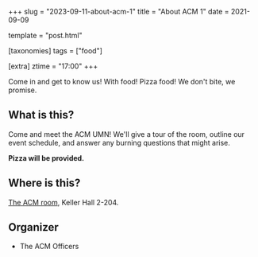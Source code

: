 +++
slug = "2023-09-11-about-acm-1"
title = "About ACM 1"
date = 2021-09-09

template = "post.html"

[taxonomies]
tags = ["food"]

[extra]
ztime = "17:00"
+++

Come in and get to know us! With food! Pizza food! We don't bite, we promise.

<!-- more --> 

## What is this?

Come and meet the ACM UMN! We'll give a tour of the room, outline
our event schedule, and answer any burning questions that might arise.

**Pizza will be provided.**

## Where is this?

[The ACM room](/room), Keller Hall 2-204.

## Organizer

* The ACM Officers 

